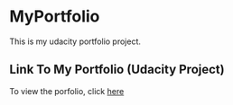 # MyPortfolio
 This is my udacity portfolio project.


## Link To My Portfolio (Udacity Project)

To view the porfolio, click [here](https://github.com/Keeth233/MyPortfolio/blob/master/index.html)

